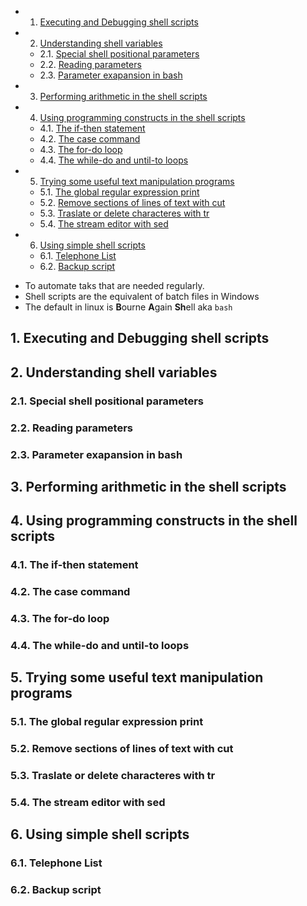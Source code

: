 <!-- vscode-markdown-toc -->
* 1. [Executing and Debugging shell scripts](#ExecutingandDebuggingshellscripts)
* 2. [Understanding shell variables](#Understandingshellvariables)
	* 2.1. [ Special shell positional parameters](#Specialshellpositionalparameters)
	* 2.2. [Reading parameters](#Readingparameters)
	* 2.3. [Parameter exapansion in bash](#Parameterexapansioninbash)
* 3. [Performing arithmetic in the shell scripts](#Performingarithmeticintheshellscripts)
* 4. [Using programming constructs in the shell scripts](#Usingprogrammingconstructsintheshellscripts)
	* 4.1. [The if-then statement](#Theif-thenstatement)
	* 4.2. [The case command](#Thecasecommand)
	* 4.3. [The for-do loop](#Thefor-doloop)
	* 4.4. [The while-do and until-to loops](#Thewhile-doanduntil-toloops)
* 5. [Trying some useful text manipulation programs](#Tryingsomeusefultextmanipulationprograms)
	* 5.1. [The global regular expression print](#Theglobalregularexpressionprint)
	* 5.2. [Remove sections of lines of text with cut](#Removesectionsoflinesoftextwithcut)
	* 5.3. [Traslate or delete characteres with tr](#Traslateordeletecharactereswithtr)
	* 5.4. [The stream editor with sed](#Thestreameditorwithsed)
* 6. [Using simple shell scripts](#Usingsimpleshellscripts)
	* 6.1. [Telephone List](#TelephoneList)
	* 6.2. [Backup script](#Backupscript)

<!-- vscode-markdown-toc-config
	numbering=true
	autoSave=true
	/vscode-markdown-toc-config -->
<!-- /vscode-markdown-toc -->

- To automate taks that are needed regularly.
- Shell scripts are the equivalent of batch files in Windows
- The default in linux is **B**ourne **A**gain **Sh**ell aka `bash`


##  1. <a name='ExecutingandDebuggingshellscripts'></a>Executing and Debugging shell scripts

##  2. <a name='Understandingshellvariables'></a>Understanding shell variables

###  2.1. <a name='Specialshellpositionalparameters'></a> Special shell positional parameters

###  2.2. <a name='Readingparameters'></a>Reading parameters

###  2.3. <a name='Parameterexapansioninbash'></a>Parameter exapansion in bash

##  3. <a name='Performingarithmeticintheshellscripts'></a>Performing arithmetic in the shell scripts

##  4. <a name='Usingprogrammingconstructsintheshellscripts'></a>Using programming constructs in the shell scripts

###  4.1. <a name='Theif-thenstatement'></a>The if-then statement

###  4.2. <a name='Thecasecommand'></a>The case command

###  4.3. <a name='Thefor-doloop'></a>The for-do loop

###  4.4. <a name='Thewhile-doanduntil-toloops'></a>The while-do and until-to loops

##  5. <a name='Tryingsomeusefultextmanipulationprograms'></a>Trying some useful text manipulation programs

###  5.1. <a name='Theglobalregularexpressionprint'></a>The global regular expression print

###  5.2. <a name='Removesectionsoflinesoftextwithcut'></a>Remove sections of lines of text with cut

###  5.3. <a name='Traslateordeletecharactereswithtr'></a>Traslate or delete characteres with tr

###  5.4. <a name='Thestreameditorwithsed'></a>The stream editor with sed

##  6. <a name='Usingsimpleshellscripts'></a>Using simple shell scripts

###  6.1. <a name='TelephoneList'></a>Telephone List

###  6.2. <a name='Backupscript'></a>Backup script